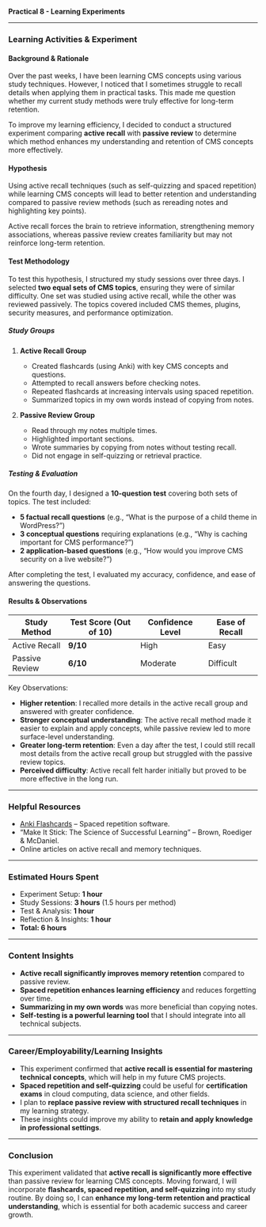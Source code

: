 **Practical 8 - Learning Experiments**

---

### **Learning Activities & Experiment**

#### **Background & Rationale**  
Over the past weeks, I have been learning CMS concepts using various study techniques. However, I noticed that I sometimes struggle to recall details when applying them in practical tasks. This made me question whether my current study methods were truly effective for long-term retention. 

To improve my learning efficiency, I decided to conduct a structured experiment comparing **active recall** with **passive review** to determine which method enhances my understanding and retention of CMS concepts more effectively.

#### **Hypothesis**  
Using active recall techniques (such as self-quizzing and spaced repetition) while learning CMS concepts will lead to better retention and understanding compared to passive review methods (such as rereading notes and highlighting key points). 

Active recall forces the brain to retrieve information, strengthening memory associations, whereas passive review creates familiarity but may not reinforce long-term retention. 

#### **Test Methodology**  
To test this hypothesis, I structured my study sessions over three days. I selected **two equal sets of CMS topics**, ensuring they were of similar difficulty. One set was studied using active recall, while the other was reviewed passively. The topics covered included CMS themes, plugins, security measures, and performance optimization.

##### **Study Groups**  
1. **Active Recall Group**  
   - Created flashcards (using Anki) with key CMS concepts and questions.  
   - Attempted to recall answers before checking notes.  
   - Repeated flashcards at increasing intervals using spaced repetition.  
   - Summarized topics in my own words instead of copying from notes.  

2. **Passive Review Group**  
   - Read through my notes multiple times.  
   - Highlighted important sections.  
   - Wrote summaries by copying from notes without testing recall.  
   - Did not engage in self-quizzing or retrieval practice.  

##### **Testing & Evaluation**  
On the fourth day, I designed a **10-question test** covering both sets of topics. The test included:  
- **5 factual recall questions** (e.g., “What is the purpose of a child theme in WordPress?”)  
- **3 conceptual questions** requiring explanations (e.g., “Why is caching important for CMS performance?”)  
- **2 application-based questions** (e.g., “How would you improve CMS security on a live website?”)  

After completing the test, I evaluated my accuracy, confidence, and ease of answering the questions.

#### **Results & Observations**  
| Study Method | Test Score (Out of 10) | Confidence Level | Ease of Recall |
|-------------|--------------------|----------------|---------------|
| Active Recall | **9/10** | High | Easy |
| Passive Review | **6/10** | Moderate | Difficult |

Key Observations:  
- **Higher retention**: I recalled more details in the active recall group and answered with greater confidence.  
- **Stronger conceptual understanding**: The active recall method made it easier to explain and apply concepts, while passive review led to more surface-level understanding.  
- **Greater long-term retention**: Even a day after the test, I could still recall most details from the active recall group but struggled with the passive review topics.  
- **Perceived difficulty**: Active recall felt harder initially but proved to be more effective in the long run.  

---

### **Helpful Resources**  
- [Anki Flashcards](https://apps.ankiweb.net/) – Spaced repetition software.  
- “Make It Stick: The Science of Successful Learning” – Brown, Roediger & McDaniel.  
- Online articles on active recall and memory techniques.  

---

### **Estimated Hours Spent**  
- Experiment Setup: **1 hour**  
- Study Sessions: **3 hours** (1.5 hours per method)  
- Test & Analysis: **1 hour**  
- Reflection & Insights: **1 hour**  
- **Total: 6 hours**  

---

### **Content Insights**  
- **Active recall significantly improves memory retention** compared to passive review.  
- **Spaced repetition enhances learning efficiency** and reduces forgetting over time.  
- **Summarizing in my own words** was more beneficial than copying notes.  
- **Self-testing is a powerful learning tool** that I should integrate into all technical subjects.  

---

### **Career/Employability/Learning Insights**  
- This experiment confirmed that **active recall is essential for mastering technical concepts**, which will help in my future CMS projects.  
- **Spaced repetition and self-quizzing** could be useful for **certification exams** in cloud computing, data science, and other fields.  
- I plan to **replace passive review with structured recall techniques** in my learning strategy.  
- These insights could improve my ability to **retain and apply knowledge in professional settings**.  

---

### **Conclusion**  
This experiment validated that **active recall is significantly more effective** than passive review for learning CMS concepts. Moving forward, I will incorporate **flashcards, spaced repetition, and self-quizzing** into my study routine. By doing so, I can **enhance my long-term retention and practical understanding**, which is essential for both academic success and career growth.

